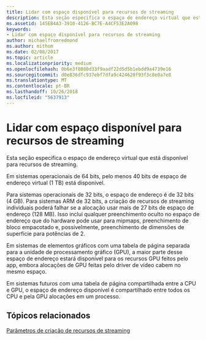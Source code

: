 ```yaml
---
title: Lidar com espaço disponível para recursos de streaming
description: Esta seção especifica o espaço de endereço virtual que está disponível para recursos de streaming.
ms.assetid: 145EB4A3-3910-4126-BC7E-A4CF53E2A098
keywords:
- Lidar com espaço disponível para recursos de streaming
author: michaelfromredmond
ms.author: mithom
ms.date: 02/08/2017
ms.topic: article
ms.localizationpriority: medium
ms.openlocfilehash: 0b6e3f8080d33f9aadf22d5d5b1ebdd9a4739e16
ms.sourcegitcommit: d0e836dfc937ebf7dfa9c424620f93f3c8e0a7e8
ms.translationtype: MT
ms.contentlocale: pt-BR
ms.lasthandoff: 10/26/2018
ms.locfileid: "5637913"
---
```

# <a name="address-space-available-for-streaming-resources"></a>Lidar com espaço disponível para recursos de streaming


Esta seção especifica o espaço de endereço virtual que está disponível para recursos de streaming.

Em sistemas operacionais de 64 bits, pelo menos 40 bits de espaço de endereço virtual (1 TB) está disponível.

Para sistemas operacionais de 32 bits, o espaço de endereço é de 32 bits (4 GB). Para sistemas ARM de 32 bits, a criação de recursos de streaming individuais poderá falhar se a alocação usar mais de 27 bits de espaço de endereço (128 MB). Isso inclui qualquer preenchimento oculto no espaço de endereço que do hardware pode usar para mipmaps, preenchimento de bloco empacotado e, possivelmente, preenchimento de dimensões de superfície para potências de 2.

Em sistemas de elementos gráficos com uma tabela de página separada para a unidade de processamento gráfico (GPU), a maior parte desse espaço de endereço estará disponível para os recursos GPU feitos pelo app, embora alocações de GPU feitas pelo driver de vídeo cabem no mesmo espaço.

Em sistemas futuros com uma tabela de página compartilhada entre a CPU e GPU, o espaço de endereço disponível é compartilhado entre todos os CPU e pela GPU alocações em um processo.

## <a name="span-idrelated-topicsspanrelated-topics"></a><span id="related-topics"></span>Tópicos relacionados


[Parâmetros de criação de recursos de streaming](streaming-resource-creation-parameters.md)

 

 




